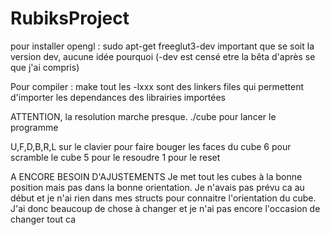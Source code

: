 # RubiksProject
pour installer opengl : 
sudo apt-get freeglut3-dev
important que se soit la version dev, aucune idée pourquoi (-dev est censé etre la bêta d'après se que j'ai compris)

Pour compiler : 
    make
tout les -lxxx sont des linkers files qui permettent d'importer les dependances des librairies importées


ATTENTION, la resolution marche presque. 
./cube pour lancer le programme

U,F,D,B,R,L sur le clavier pour faire bouger les faces du cube
6 pour scramble le cube
5 pour le resoudre
1 pour le reset

A ENCORE BESOIN D'AJUSTEMENTS
Je met tout les cubes à la bonne position mais pas dans la bonne orientation. Je n'avais pas prévu ca au début et je n'ai rien dans mes structs pour connaitre l'orientation du cube. 
J'ai donc beaucoup de chose à changer et je n'ai pas encore l'occasion de changer tout ca
